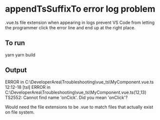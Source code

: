 # appendTsSuffixTo error log problem
.vue.ts file extension when appearing in logs prevent VS Code from letting the programmer click the error line and end up at the right place.

## To run
yarn
yarn build

## Output
ERROR in C:\DeveloperArea\Troubleshooting\vue_ts\MyComponent.vue.ts
12:12-18
[tsl] ERROR in C:\DeveloperArea\Troubleshooting\vue_ts\MyComponent.vue.ts(12,13)
      TS2552: Cannot find name 'onCick'. Did you mean 'onClick'?

Would need the file extensions to be .vue to match files that actually exist on file system.